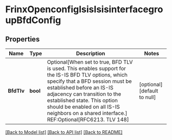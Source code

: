 # FrinxOpenconfigIsisIsisinterfacegroupBfdConfig

## Properties
Name | Type | Description | Notes
------------ | ------------- | ------------- | -------------
**BfdTlv** | **bool** | Optional[When set to true, BFD TLV is used. This enables support for the IS-IS BFD TLV options, which specify that a BFD session must be established before an IS-IS adjacency can transition to the established state. This option should be enabled on all IS-IS neighbors on a shared interface.] REF:Optional[RFC6213. TLV 148] | [optional] [default to null]

[[Back to Model list]](../README.md#documentation-for-models) [[Back to API list]](../README.md#documentation-for-api-endpoints) [[Back to README]](../README.md)


